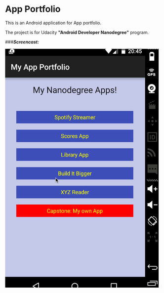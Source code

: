 App Portfolio
=============

This is an Android application for App portfolio.

The project is for Udacity **"Android Developer Nanodegree"** program.


###**_Screencast:_**

![screenshot](https://github.com/fengsterooni/Portfolio/blob/master/portfolio.gif)

